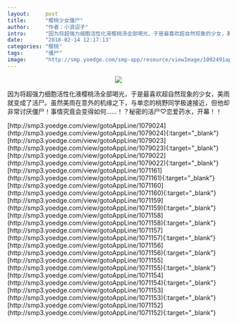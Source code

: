 ```yaml
---
layout:     post
title:      "樱桃少女僵尸"
author:     "作者：小浪诏子"
intro:      "因为将超强力细胞活性化液樱桃汤全部喝光，于是最喜欢超自然现象的少女，美雨就变成了活尸。虽然美雨在意外的机缘之下，与单恋的桃野同学极速接近，但他却非常讨厌僵尸！事情究竟会变得如何……！？秘密的活尸♡恋爱药水，开幕！！"
date:       "2018-02-14 12:17:13"
categories: "樱桃"
tags:       "僵尸"
image:      "http://smp.yoedge.com/smp-app/resource/viewImage/1002491appline.png"
---
```

<div style="text-align: center">
<p><img src="http://smp.yoedge.com/smp-app/resource/viewImage/1002491appline.png"/></p>
</div>
<p class="post-meta">
<span>因为将超强力细胞活性化液樱桃汤全部喝光，于是最喜欢超自然现象的少女，美雨就变成了活尸。虽然美雨在意外的机缘之下，与单恋的桃野同学极速接近，但他却非常讨厌僵尸！事情究竟会变得如何……！？秘密的活尸♡恋爱药水，开幕！！</span>
</p>
[http://smp3.yoedge.com/view/gotoAppLine/1079024](http://smp3.yoedge.com/view/gotoAppLine/1079024){:target="_blank"}
[http://smp3.yoedge.com/view/gotoAppLine/1079023](http://smp3.yoedge.com/view/gotoAppLine/1079023){:target="_blank"}
[http://smp3.yoedge.com/view/gotoAppLine/1079022](http://smp3.yoedge.com/view/gotoAppLine/1079022){:target="_blank"}
[http://smp3.yoedge.com/view/gotoAppLine/1071161](http://smp3.yoedge.com/view/gotoAppLine/1071161){:target="_blank"}
[http://smp3.yoedge.com/view/gotoAppLine/1071160](http://smp3.yoedge.com/view/gotoAppLine/1071160){:target="_blank"}
[http://smp3.yoedge.com/view/gotoAppLine/1071159](http://smp3.yoedge.com/view/gotoAppLine/1071159){:target="_blank"}
[http://smp3.yoedge.com/view/gotoAppLine/1071158](http://smp3.yoedge.com/view/gotoAppLine/1071158){:target="_blank"}
[http://smp3.yoedge.com/view/gotoAppLine/1071157](http://smp3.yoedge.com/view/gotoAppLine/1071157){:target="_blank"}
[http://smp3.yoedge.com/view/gotoAppLine/1071156](http://smp3.yoedge.com/view/gotoAppLine/1071156){:target="_blank"}
[http://smp3.yoedge.com/view/gotoAppLine/1071155](http://smp3.yoedge.com/view/gotoAppLine/1071155){:target="_blank"}
[http://smp3.yoedge.com/view/gotoAppLine/1071154](http://smp3.yoedge.com/view/gotoAppLine/1071154){:target="_blank"}
[http://smp3.yoedge.com/view/gotoAppLine/1071153](http://smp3.yoedge.com/view/gotoAppLine/1071153){:target="_blank"}
[http://smp3.yoedge.com/view/gotoAppLine/1071152](http://smp3.yoedge.com/view/gotoAppLine/1071152){:target="_blank"}


